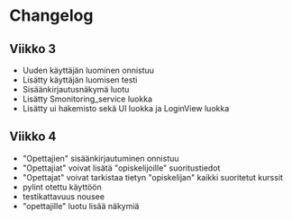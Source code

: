 # Changelog

## Viikko 3

- Uuden käyttäjän luominen onnistuu
- Lisätty käyttäjän luomisen testi
- Sisäänkirjautusnäkymä luotu
- Lisätty Smonitoring_service luokka
- Lisätty ui hakemisto sekä UI luokka ja LoginView luokka 

## Viikko 4

- "Opettajien" sisäänkirjautuminen onnistuu
- "Opettajiat" voivat lisätä "opiskelijoille" suoritustiedot
- "Opettajat" voivat tarkistaa tietyn "opiskelijan" kaikki suoritetut kurssit
- pylint otettu käyttöön
- testikattavuus nousee
- "opettajille" luotu lisää näkymiä

 
